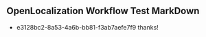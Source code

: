 ## OpenLocalization Workflow Test MarkDown
* e3128bc2-8a53-4a6b-bb81-f3ab7aefe7f9 thanks!

<!--HONumber=Aug16_HO1-->


